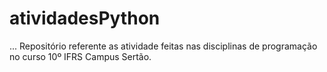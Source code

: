 # atividadesPython
...
Repositório referente as atividade feitas nas disciplinas de programação no curso 10º IFRS Campus Sertão.
